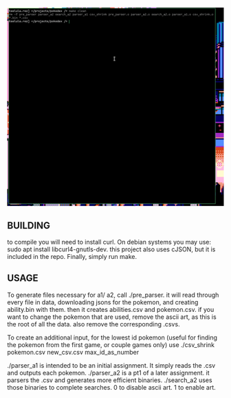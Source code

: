 ![](./web/demo.gif)

## BUILDING
to compile you will need to install curl. On debian systems you may use: sudo apt install libcurl4-gnutls-dev.
this project also uses cJSON, but it is included in the repo. Finally, simply run make.

## USAGE

To generate files necessary for a1/ a2, call ./pre_parser. it will read through every file in data, downloading jsons for the pokemon, and creating ability.bin with them. then it creates abilities.csv and pokemon.csv. if you want to change the pokemon that are used, remove the ascii art, as this is the root of all the data. also remove the corresponding .csvs.   

To create an additional input, for the lowest id pokemon (useful for finding the pokemon from the first game, or couple games only) use ./csv_shrink pokemon.csv new_csv.csv max_id_as_number

./parser_a1 is intended to be an initial assignment. It simply reads the .csv and outputs each pokemon.
./parser_a2 is a pt1 of a later assignment. it parsers the .csv and generates more efficient binaries.
./search_a2 uses those binaries to complete searches. 0 to disable ascii art. 1 to enable art. 
